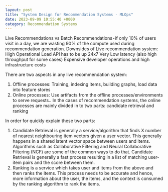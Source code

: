 ```yaml
---
layout: post 
title: "System Design for Recommendation Systems - MLOps"
date: 2023-09-09 10:55:40 +0000
category: Recommendation Systems
---
```


Live Recommendations vs Batch Recommendations - if only 10% of users visit in a day, we are wasting 90% of the compute used during recommendation generation.
Downsides of Live recommendation system:
High Operational Load
API has to be up 24x7
Very Low latency (also high throughput for some cases)
Expensive developer operations and high infrastructure costs

There are two aspects in any live recommendation system:
1. Offline processes: Training, indexing items, building graphs, load data into feature stores
2. Online processes: Use artifacts from the offline processes/environments to serve requests.. In the cases of recommendation systems, the online processes are mainly divided in to two parts: candidate retrieval and ranking

In order for quickly explain these two parts:
1. Candidate Retrieval is generally a service/algorithm that finds X number of nearest neighbouring item vectors given a user vector. This generally happens in a shared latent vector space between users and items. Algorithms such as Collaborative Filtering and Neural Collaborative Filtering (NCF) are some of the common ways to do that. Candidate Retrieval is generally a fast process resulting in a list of matching user-item pairs and the score between them.
2. Ranking is a service which takes user and items from the above and then ranks the items. This process needs to be accurate and hence, more information about the user, the items, and the context is consumed by the ranking algorithm to rank the items.